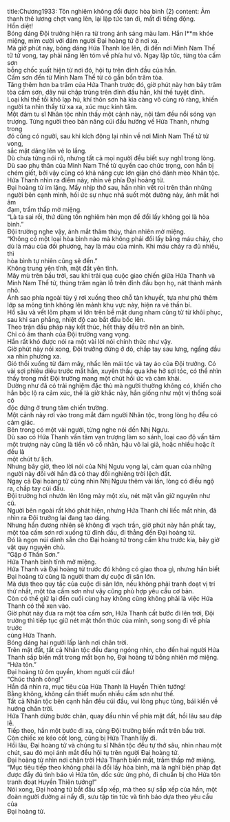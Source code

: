 title:Chương1933: Tôn nghiêm không đổi được hòa bình (2)
content:
Âm thanh thê lương chợt vang lên, lại lập tức tan đi, mất đi tiếng động.<br>Hồn diệt!<br>Bóng dáng Đội trưởng hiện ra từ trong ánh sáng màu lam. Hắn l**m khóe<br>miệng, mỉm cười với đám người Đại hoàng tử ở nơi xa.<br>Mà giờ phút này, bóng dáng Hứa Thanh lóe lên, đi đến nơi Minh Nam Thế<br>tử tử vong, tay phải nâng lên tóm về phía hư vô. Ngay lập tức, từng tòa cấm sơn<br>bỗng chốc xuất hiện từ nơi đó, hội tụ trên đỉnh đầu của hắn.<br>Cấm sơn đến từ Minh Nam Thế tử có gần bốn trăm tòa.<br>Tăng thêm hơn ba trăm của Hứa Thanh trước đó, giờ phút này hơn bảy trăm<br>tòa cấm sơn, dãy núi chập trùng trên đỉnh đầu hắn, khí thế tuyệt đỉnh.<br>Loại khí thế tồi khô lạp hủ, khí thôn sơn hà kia càng vô cùng rõ ràng, khiến<br>người ta nhìn thấy từ xa xa, xúc mục kinh tâm.<br>Một đám tu sĩ Nhân tộc nhìn thấy một cảnh này, nội tâm đều nổi sóng vạn<br>trượng. Từng người theo bản năng cúi đầu hướng về Hứa Thanh, nhưng trong<br>đó cũng có người, sau khi kích động lại nhìn về nơi Minh Nam Thế tử tử vong,<br>sắc mặt dâng lên vẻ lo lắng.<br>Dù chưa từng nói rõ, nhưng tất cả mọi người đều biết suy nghĩ trong lòng.<br>Dù sao phụ thân của Minh Nam Thế tử quyền cao chức trọng, con hắn bị<br>chém giết, bởi vậy cũng có khả năng cực lớn giận chó đánh mèo Nhân tộc.<br>Hứa Thanh nhìn ra điểm này, nhìn về phía Đại hoàng tử.<br>Đại hoàng tử im lặng. Mấy nhịp thở sau, hắn nhìn vết roi trên thân những<br>người bên cạnh mình, hồi ức sự nhục nhã suốt một đường này, ánh mắt hơi ảm<br>đạm, trầm thấp mở miệng.<br>“Là ta sai rồi, thứ dùng tôn nghiêm hèn mọn để đổi lấy không gọi là hòa<br>bình.”<br>Đội trưởng nghe vậy, ánh mắt thâm thúy, thản nhiên mở miệng.<br>“Không có một loại hòa bình nào mà không phải đổi lấy bằng máu chảy, cho<br>dù là máu của đối phương, hay là máu của mình. Khi máu chảy ra đủ nhiều, thì<br>hòa bình tự nhiên cũng sẽ đến.”<br>Không trung yên tĩnh, mặt đất yên tĩnh.<br>Mây mù trên bầu trời, sau khi trải qua cuộc giao chiến giữa Hứa Thanh và<br>Minh Nam Thế tử, thủng trăm ngàn lỗ trên đỉnh đầu bọn họ, nát thành mảnh<br>nhỏ.<br>Ánh sao phía ngoài tùy ý rơi xuống theo chỗ tàn khuyết, tựa như phủ thêm<br>lớp sa mỏng tinh không lên mảnh khu vực này, hiện ra vẻ thần bí.<br>Hố sâu và vết lõm phạm vi lớn trên bề mặt dung nham cũng từ từ khôi phục,<br>sau khi san phẳng, nhiệt độ cao bắt đầu bốc lên.<br>Theo trận đấu pháp này kết thúc, hết thảy đều trở nên an bình.<br>Chỉ có âm thanh của Đội trưởng vang vọng.<br>Hắn rất khó được nói ra một vài lời nói chính thức như vậy.<br>Giờ phút này nói xong, Đội trưởng đứng ở đó, chắp tay sau lưng, ngẩng đầu<br>xa nhìn phương xa.<br>Gió thổi xuống từ đám mây, nhấc lên mái tóc và tay áo của Đội trưởng. Có<br>vài sợi phiêu diêu trước mắt hắn, xuyên thấu qua khe hở sợi tóc, có thể nhìn<br>thấy trong mắt Đội trưởng mang một chút hồi ức và cảm khái.<br>Dường như đã có trải nghiệm đặc thù mà người thường không có, khiến cho<br>hắn bộc lộ ra cảm xúc, thế là giờ khắc này, hắn giống như một vị thống soái cô<br>độc đứng ở trung tâm chiến trường.<br>Một cảnh này rơi vào trong mắt đám người Nhân tộc, trong lòng họ đều có<br>cảm giác.<br>Bên trong có một vài người, từng nghe nói đến Nhị Ngưu.<br>Dù sao có Hứa Thanh vấn tâm vạn trượng làm so sánh, loại cao độ vấn tâm<br>một trượng này cũng là tiền vô cổ nhân, hậu vô lai giả, hoặc nhiều hoặc ít đều là<br>một chút tư lịch.<br>Nhưng bây giờ, theo lời nói của Nhị Ngưu vọng lại, cảm quan của những<br>người này đối với hắn đã có thay đổi nghiêng trời lệch đất.<br>Ngay cả Đại hoàng tử cũng nhìn Nhị Ngưu thêm vài lần, lòng có điều ngộ<br>ra, chắp tay cúi đầu.<br>Đội trưởng hơi nhướn lên lông mày một xíu, nét mặt vẫn giữ nguyên như<br>cũ.<br>Người bên ngoài rất khó phát hiện, nhưng Hứa Thanh chỉ liếc mắt nhìn, đã<br>nhìn ra Đội trưởng lại đang tạo dáng.<br>Nhưng hắn đương nhiên sẽ không đi vạch trần, giờ phút này hắn phất tay,<br>một tòa cấm sơn rơi xuống từ đỉnh đầu, đi thẳng đến Đại hoàng tử.<br>Đó là ngọn núi dành sẵn cho Đại hoàng tử trong cấm khu trước kia, bây giờ<br>vật quy nguyên chủ.<br>“Gặp ở Thần Sơn.”<br>Hứa Thanh bình tĩnh mở miệng.<br>Hứa Thanh và Đại hoàng tử trước đó không có giao thoa gì, nhưng hắn biết<br>Đại hoàng tử cũng là người tham dự cuộc đi săn lớn.<br>Mà dựa theo quy tắc của cuộc đi săn lớn, nếu không phải tranh đoạt vị trí<br>thứ nhất, một tòa cấm sơn như vậy cũng phù hợp yêu cầu cơ bản.<br>Còn có thể giữ lại đến cuối cùng hay không cũng không phải là việc Hứa<br>Thanh có thể xen vào.<br>Giờ phút này đưa ra một tòa cấm sơn, Hứa Thanh cất bước đi lên trời, Đội<br>trưởng thì tiếp tục giữ nét mặt thổn thức của mình, song song đi về phía trước<br>cùng Hứa Thanh.<br>Bóng dáng hai người lấp lánh nơi chân trời.<br>Trên mặt đất, tất cả Nhân tộc đều đang ngóng nhìn, cho đến hai người Hứa<br>Thanh sắp biến mất trong mắt bọn họ, Đại hoàng tử bỗng nhiên mở miệng.<br>“Hứa tôn.”<br>Đại hoàng tử ôm quyền, khom người cúi đầu!<br>“Chúc thành công!”<br>Hắn đã nhìn ra, mục tiêu của Hứa Thanh là Huyền Thiên tướng!<br>Bằng không, không cần thiết muốn nhiều cấm sơn như thế.<br>Tất cả Nhân tộc bên cạnh hắn đều cúi đầu, vui lòng phục tùng, bái kiến về<br>hướng chân trời.<br>Hứa Thanh dừng bước chân, quay đầu nhìn về phía mặt đất, hồi lâu sau đáp<br>lễ.<br>Tiếp theo, hắn một bước đi xa, cùng Đội trưởng biến mất trên bầu trời.<br>Còn chiếc xe kéo cốt long, cũng bị Hứa Thanh lấy đi.<br>Hồi lâu, Đại hoàng tử và chúng tu sĩ Nhân tộc đều tự thở sâu, nhìn nhau một<br>chút, sau đó mọi ánh mắt đều hội tụ trên người Đại hoàng tử.<br>Đại hoàng tử nhìn nơi chân trời Hứa Thanh biến mất, trầm thấp mở miệng.<br>“Mục tiêu tiếp theo không phải là đổi lấy hòa bình, mà là nghĩ biện pháp đạt<br>được đầy đủ tình báo vì Hứa tôn, dốc sức ứng phó, đi chuẩn bị cho Hứa tôn<br>tranh đoạt Huyền Thiên tướng!”<br>Nói xong, Đại hoàng tử bắt đầu sắp xếp, mà theo sự sắp xếp của hắn, một<br>đoàn người đường ai nấy đi, sưu tập tin tức và tình báo dựa theo yêu cầu của<br>Đại hoàng tử.